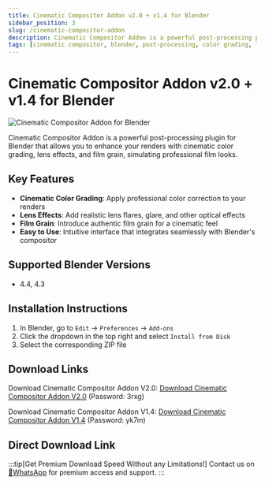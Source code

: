 ```yaml
---
title: Cinematic Compositor Addon v2.0 + v1.4 for Blender
sidebar_position: 3
slug: /cinematic-compositor-addon
description: Cinematic Compositor Addon is a powerful post-processing plugin for Blender that adds cinematic color grading, lens effects, and film grain to your renders.
tags: [cinematic compositor, blender, post-processing, color grading, lens effects, film grain, blender plugin]
---
```


# Cinematic Compositor Addon v2.0 + v1.4 for Blender

![Cinematic Compositor Addon for Blender](https://www.gfxcamp.com/wp-content/uploads/2025/08/Cinematic-Compositor-Addon.jpg)

Cinematic Compositor Addon is a powerful post-processing plugin for Blender that allows you to enhance your renders with cinematic color grading, lens effects, and film grain, simulating professional film looks.

## Key Features

- **Cinematic Color Grading**: Apply professional color correction to your renders
- **Lens Effects**: Add realistic lens flares, glare, and other optical effects
- **Film Grain**: Introduce authentic film grain for a cinematic feel
- **Easy to Use**: Intuitive interface that integrates seamlessly with Blender's compositor

## Supported Blender Versions

- 4.4, 4.3

## Installation Instructions

1. In Blender, go to `Edit` → `Preferences` → `Add-ons`
2. Click the dropdown in the top right and select `Install from Disk`
3. Select the corresponding ZIP file

## Download Links

Download Cinematic Compositor Addon V2.0:
[Download Cinematic Compositor Addon V2.0](https://pan.baidu.com/s/1upj56mJ5M3LrI7PMfq4sWA?pwd=3rxg) (Password: 3rxg)

Download Cinematic Compositor Addon V1.4:
[Download Cinematic Compositor Addon V1.4](https://pan.baidu.com/s/1N2O_Tw8Ugyl0DG2wIq6siw?pwd=yk7m) (Password: yk7m)

## Direct Download Link
:::tip[Get Premium Download Speed Without any Limitations!]
Contact us on [💬WhatsApp](https://wa.me/+8613237610083) for premium  access and support.
:::